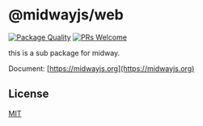 # @midwayjs/web

[![Package Quality](http://npm.packagequality.com/shield/@midwayjs/web.svg)](http://packagequality.com/#?package=@midwayjs/web)
[![PRs Welcome](https://img.shields.io/badge/PRs-welcome-brightgreen.svg)](https://github.com/midwayjs/midway/pulls)

this is a sub package for midway.

Document: [https://midwayjs.org](https://midwayjs.org)

## License

[MIT]((https://github.com/midwayjs/midway/blob/master/LICENSE))
